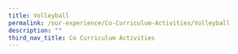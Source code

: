 ```yaml
---
title: Volleyball
permalink: /our-experience/Co-Curriculum-Activities/Volleyball
description: ""
third_nav_title: Co Curriculum Activities
---
```

